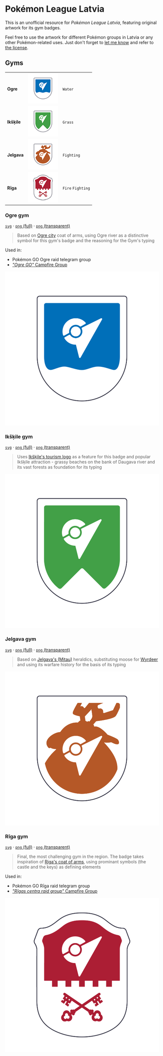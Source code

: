 # Pokémon League Latvia

This is an unofficial resource for _Pokémon League Latvia_, featuring original artwork for its gym badges.

Feel free to use the artwork for different Pokémon groups in Latvia or any other Pokémon-related uses. Just don't forget to [let me know](mailto:pokemon@expeon.lv) and refer to [the license](/LICENSE).

## Gyms

|        |  |           |    
|--|--|--|
|**Ogre**   | ![Ogre league badge](/badges/png-transparent/Ogre-mini.png)    | `Water` |
|**Ikšķile**| ![Ikšķile league badge](/badges/png-transparent/Ikskile-mini.png) | `Grass`  | 
|**Jelgava**| ![Jelgava league badge](/badges/png-transparent/Jelgava-mini.png) | `Fighting` |  |
|**Rīga**   | ![Rīga league badge](/badges/png-transparent/Riga-mini.png)    | `Fire` `Fighting` |  |


### Ogre gym

[`svg`](/badges/svg/Ogre.svg) · [`png` (full)](/badges/png/Ogre.png) · [`png` (transparent)](/badges/png-transparent/Ogre.png)

> Based on [Ogre city](https://en.wikipedia.org/wiki/Ogre,_Latvia) coat of arms, using Ogre river as a distinctive symbol for this gym's badge and the reasoning for the Gym's typing

Used in:
- Pokémon GO Ogre raid telegram group
- [_"Ogre GO"_ Campfire Group](https://campfire.onelink.me/eBr8?af_dp=campfire://&af_force_deeplink=true&deep_link_sub1=cj1jbHVicyZjPTZjZDBhOTZkLTk5ZGItNDM5OS1hZGMyLWY2Nzk5Y2M5NzRhOCZpPXRydWU=)

![Ogre league badge](/badges/png-transparent/Ogre.png)


### Ikšķile gym

[`svg`](/badges/svg/Ikskile.svg) · [`png` (full)](/badges/png/Ikskile.png) · [`png` (transparent)](/badges/png-transparent/Ikskile.png)

> Uses [Ikšķile's tourism logo](https://ikskile.com/zinas/pilseta/apstiprinats-ikskilesi-caurumainas-kvadratgalvas/) as a feature for this badge and popular Ikšķile attraction - grassy beaches on the bank of Daugava river and its vast forests as foundation for its typing 

![Ikšķile league badge](/badges/png-transparent/Ikskile.png) 

### Jelgava gym

[`svg`](/badges/svg/Jelgava.svg) · [`png` (full)](/badges/png/Jelgava.png) · [`png` (transparent)](/badges/png-transparent/Jelgava.png)

> Based on [Jelgava's (Mitau)](https://en.wikipedia.org/wiki/Jelgava) heraldics, substituting moose for [Wyrdeer](https://bulbapedia.bulbagarden.net/wiki/Wyrdeer_(Pokémon)) and using its warfare history for the basis of its typing

![Jelgava league badge](/badges/png-transparent/Jelgava.png) 

### Rīga gym



[`svg`](/badges/svg/Riga.svg) · [`png` (full)](/badges/png/Riga.png) · [`png` (transparent)](/badges/png-transparent/Riga.png)


> Final, the most challenging gym in the region. The badge takes inspiration of [Riga's coat of arms](https://en.wikipedia.org/wiki/Coat_of_arms_of_Riga), using prominant symbols  (the castle and the keys) as defining elements


Used in:
- Pokémon GO Rīga raid telegram group
- [_"Rīgas centra raid group"_ Campfire Group](https://campfire.onelink.me/eBr8?af_dp=campfire://&af_force_deeplink=true&deep_link_sub1=cj1jbHVicyZjPWEyNzZhYjhjLTc1OTctNDc0MS04Yzc5LTkyNDUxYTFkMDA5MyZpPXRydWU=)

![Rīga league badge](/badges/png-transparent/Riga.png) 